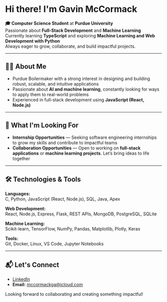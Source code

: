# Hi there! I'm Gavin McCormack

**🎓 Computer Science Student** at **Purdue University**  
Passionate about **Full-Stack Development** and **Machine Learning**  
Currently learning **TypeScript** and exploring **Machine Learning and Web Development with Python**  
Always eager to grow, collaborate, and build impactful projects.

---

## 🧑‍💻 About Me

- Purdue Boilermaker with a strong interest in designing and building robust, scalable, and intuitive applications  
- Passionate about **AI and machine learning**, constantly looking for ways to apply them to real-world problems  
- Experienced in full-stack development using **JavaScript (React, Node.js)**

---

## 🚀 What I'm Looking For

- **Internship Opportunities** — Seeking software engineering internships to grow my skills and contribute to impactful teams  
- **Collaboration Opportunities** — Open to working on **full-stack applications** or **machine learning projects**. Let’s bring ideas to life together

---

## 🛠 Technologies & Tools

**Languages:**  
C, Python, JavaScript (React, Node.js), SQL, Java, Apex  

**Web Development:**  
React, Node.js, Express, Flask, REST APIs, MongoDB, PostgreSQL, SQLite  

**Machine Learning:**  
Scikit-learn, TensorFlow, NumPy, Pandas, Matplotlib, Plotly, Keras  

**Tools:**  
Git, Docker, Linux, VS Code, Jupyter Notebooks

---

## 📬 Let's Connect

- [LinkedIn](https://www.linkedin.com/in/gavin-mccormack-37a27b250)  
- **Email:** mccormackga@icloud.com

Looking forward to collaborating and creating something impactful!
